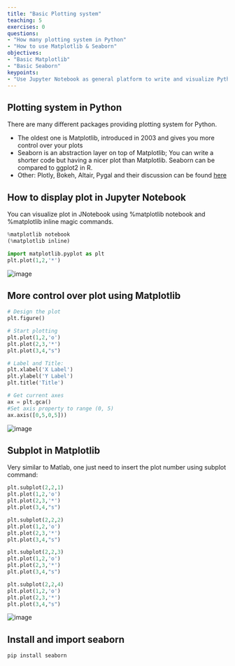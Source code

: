 ```yaml
---
title: "Basic Plotting system"
teaching: 5
exercises: 0
questions:
- "How many plotting system in Python"
- "How to use Matplotlib & Seaborn"
objectives:
- "Basic Matplotlib"
- "Basic Seaborn"
keypoints:
- "Use Jupyter Notebook as general platform to write and visualize Python code using Matplotlib and Seaborn"
---
```


## Plotting system in Python
There are many different packages providing plotting system for Python.
- The oldest one is Matplotlib, introduced in 2003 and gives you more control over your plots
- Seaborn is an abstraction layer on top of Matplotlib; You can write a shorter code but having a nicer plot than Matplotlib. Seaborn can be compared to ggplot2 in R.
- Other: Plotly, Bokeh, Altair, Pygal and their discussion can be found [here](https://opensource.com/article/20/4/plot-data-python)

## How to display plot in Jupyter Notebook
You can visualize plot in JNotebook using %matplotlib notebook and %matplotlib inline magic commands.

```python
%matplotlib notebook
(%matplotlib inline)

import matplotlib.pyplot as plt
plt.plot(1,2,'*')
```

![image](https://user-images.githubusercontent.com/43855029/145853114-9798e00b-3bc9-43dd-b131-84b150b9149f.png)


## More control over plot using Matplotlib

```python
# Design the plot
plt.figure()

# Start plotting
plt.plot(1,2,'o')
plt.plot(2,3,'*')
plt.plot(3,4,"s")

# Label and Title:
plt.xlabel('X Label')
plt.ylabel('Y Label')
plt.title('Title')

# Get current axes
ax = plt.gca()
#Set axis property to range (0, 5)
ax.axis([0,5,0,5]))
```

![image](https://user-images.githubusercontent.com/43855029/145853020-a7a44ca1-040f-4333-bd4d-00004e71b084.png)


## Subplot in Matplotlib

Very similar to Matlab, one just need to insert the plot number using subplot command:

```python
plt.subplot(2,2,1)
plt.plot(1,2,'o')
plt.plot(2,3,'*')
plt.plot(3,4,"s")

plt.subplot(2,2,2)
plt.plot(1,2,'o')
plt.plot(2,3,'*')
plt.plot(3,4,"s")

plt.subplot(2,2,3)
plt.plot(1,2,'o')
plt.plot(2,3,'*')
plt.plot(3,4,"s")

plt.subplot(2,2,4)
plt.plot(1,2,'o')
plt.plot(2,3,'*')
plt.plot(3,4,"s")
```

![image](https://user-images.githubusercontent.com/43855029/145853035-f95fc8f1-072d-4808-83d2-1e3fed8fd306.png)


## Install and import seaborn

```python
pip install seaborn
```


